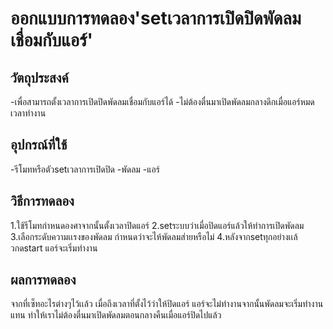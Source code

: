 # ออกแบบการทดลอง'setเวลาการเปิดปิดพัดลมเชื่อมกับแอร์'
## วัตถุประสงค์
-เพื่อสามารถตั้งเวลาการเปิดปิดพัดลมเชื่อมกับแอร์ได้
-ไม่ต้องตื่นมาเปิดพัดลมกลางดึกเมื่อแอร์หมดเวลาทำงาน
## อุปกรณ์ที่ใช้
-รีโมทหรือตัวsetเวลาการเปิดปิด
-พัดลม
-แอร์
## วิธีการทดลอง
1.ใช้รีโมทกำหนดองศาจากนั้นตั้งเวลาปิดแอร์
2.setระบบว่าเมื่อปิดแอร์แล้วให้ทำการเปิดพัดลม
3.เลือกระดับความเเรงของพัดลม กำหนดว่าจะไห้พัดลมส่ายหรือไม่
4.หลังจากsetทุกอย่างเเล้วกดstart แอร์จะเริ่มทำงาน
## ผลการทดลอง
จากที่เซ็ทอะไรต่างๆไว้เเล้ว เมื่อถึงเวลาที่ตั้งไว้ว่าให้ปิดแอร์ แอร์จะไม่ทำงานจากนั้นพัดลมจะเริ่มทำงานแทน ทำให้เราไม่ต้องตื่นมาเปิดพัดลมตอนกลางคืนเมื่อแอร์ปิดไปแล้ว
